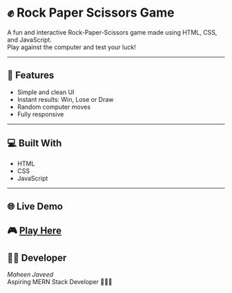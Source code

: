 # ✊ Rock Paper Scissors Game

A fun and interactive Rock-Paper-Scissors game made using HTML, CSS, and JavaScript.  
Play against the computer and test your luck!

---

## 🚀 Features

- Simple and clean UI
- Instant results: Win, Lose or Draw
- Random computer moves
- Fully responsive

---

## 💻 Built With

- HTML
- CSS
- JavaScript

---

## 🌐 Live Demo

🎮 [Play Here](https://harmonious-taffy-c240f4.netlify.app)
---

## 🧑‍💻 Developer

*Maheen Javeed*  
Aspiring MERN Stack Developer 👩‍💻💖
